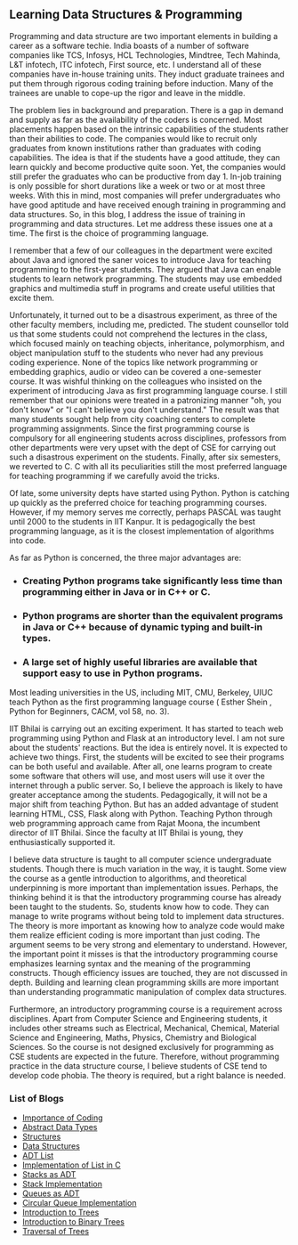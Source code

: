 ## Learning Data Structures & Programming



Programming and data structure are two important elements in building a career as a software techie. India boasts of a number of 
software companies like TCS, Infosys, HCL Technologies, Mindtree, Tech Mahinda, L&T infotech, ITC infotech, First source, etc. I 
understand all of these companies have in-house training units. They induct graduate trainees and put them through rigorous 
coding training before induction. Many of the trainees are unable to cope-up the rigor and leave in the middle.


The problem lies in background and preparation. There is a gap in demand and supply as far as the availability of the coders is 
concerned. Most placements happen based on the intrinsic capabilities of the students rather than their abilities to code. The 
companies would like to recruit only graduates from known institutions rather than graduates with coding capabilities. The idea 
is that if the students have a good attitude, they can learn quickly and become productive quite soon. Yet, the companies would 
still prefer the graduates who can be productive from day 1. In-job training is only possible for short durations like a week or 
two or at most three weeks. With this in mind, most companies will prefer undergraduates who have good aptitude and have 
received enough training in programming and data structures. So, in this blog, I address the issue of training in programming 
and data structures. Let me address these issues one at a time. The first is the choice of programming language. 


I remember that a few of our colleagues in the department were excited about Java and ignored the saner voices to introduce Java for teaching programming to the first-year students. They argued that Java can enable students to learn network programming. The students may use embedded graphics and multimedia stuff in programs and create useful utilities that excite them. 


Unfortunately, it turned out to be a disastrous experiment, as three of the other faculty members, including me, predicted. The 
student counsellor told us that some students could not comprehend the lectures in the class, which focused mainly on teaching 
objects, inheritance, polymorphism, and object manipulation stuff to the students who never had any previous coding experience. 
None of the topics like network programming or embedding graphics, audio or video can be covered a one-semester course. It was 
wishful thinking on the colleagues who insisted on the experiment of introducing Java as first programming language course. I 
still remember that our opinions were treated in a patronizing manner "oh, you don't know" or "I can't believe you don't 
understand." The result was that many students sought help from city coaching centers to complete programming assignments. Since 
the first programming course is compulsory for all engineering students across disciplines, professors from other departments 
were very upset with the dept of CSE for carrying out such a disastrous experiment on the students. Finally, after six 
semesters, we reverted to C. C with all its peculiarities still the most preferred language for teaching programming if we 
carefully avoid the tricks.


Of late, some university depts have started using Python. Python is catching up quickly as the preferred choice for teaching programming courses. However, if my memory serves me correctly, perhaps PASCAL was taught until 2000 to the students in IIT Kanpur. It is pedagogically the best programming language, as it is the closest implementation of algorithms into code.  


As far as Python is concerned, the three major advantages are:
- ### Creating Python programs take significantly less time than programming either in Java or in C++ or C.
- ### Python programs are shorter than the equivalent programs in Java or C++ because of dynamic typing and built-in types.
- ### A large set of highly useful libraries are available that support easy to use in Python programs. 

Most leading universities in the US, including MIT, CMU, Berkeley, UIUC teach Python as the first programming language course ( 
Esther Shein , Python for Beginners, CACM, vol 58, no. 3). 


IIT Bhilai is carrying out an exciting experiment. It has started to teach web programming using Python and Flask at an 
introductory level. I am not sure about the students' reactions. But the idea is entirely novel. It is expected to achieve two 
things. First, the students will be excited to see their programs can be both useful and available. After all, one learns 
program to create some software that others will use, and most users will use it over the internet through a public server. So, 
I believe the approach is likely to have greater acceptance among the students. Pedagogically, it will not be a major shift from 
teaching Python. But has an added advantage of student learning HTML, CSS, Flask along with Python. Teaching Python through web 
programming approach came from Rajat Moona, the incumbent director of IIT Bhilai. Since the faculty at IIT Bhilai is young, they 
enthusiastically supported it.  


I believe data structure is taught to all computer science undergraduate students. Though there is much variation in the way, it is taught. Some view the course as a gentle introduction to algorithms, and theoretical underpinning is more important than implementation issues. Perhaps, the thinking behind it is that the introductory programming course has already been taught to the students. So, students know how to code. They can manage to write programs without being told to implement data structures. The theory is more important as knowing how to analyze code would make them realize efficient coding is more important than just coding. The argument seems to be very strong and elementary to understand. However, the important point it misses is that the introductory programming course emphasizes learning syntax and the meaning of the programming constructs. Though efficiency issues are touched, they are not discussed in depth. Building and learning clean programming skills are more important than understanding programmatic manipulation of complex data structures.

Furthermore, an introductory programming course is a requirement across disciplines. Apart from Computer Science and Engineering 
students, it includes other streams such as Electrical, Mechanical, Chemical, Material Science and Engineering, Maths, Physics, 
Chemistry and Biological Sciences. So the course is not designed exclusively for programming as CSE students are expected in the 
future. Therefore, without programming practice in the data structure course, I believe students of CSE tend to develop code 
phobia. The theory is required, but a right balance is needed.

### List of Blogs

- [Importance of Coding](HTML/importanceOfcoding.md)
- [Abstract Data Types](HTML/abstractDataTypes.md)
- [Structures](HTML/structures.md)
- [Data Structures](HTML/dataStructures.md)
- [ADT List](HTML/adtList.md)
- [Implementation of List in C](HTML/listImplementation.md)
- [Stacks as ADT](HTML/stacksADT.md)
- [Stack Implementation](HTML/stackImplementation.md)
- [Queues as ADT](HTML/queuesADT.md)
- [Circular Queue Implementation](HTML/queueCircular.md)
- [Introduction to Trees](HTML/treesIntro.md)
- [Introduction to Binary Trees](HTML/binaryTrees.md)
- [Traversal of Trees](HTML/treeTraversal.md)
<br>
